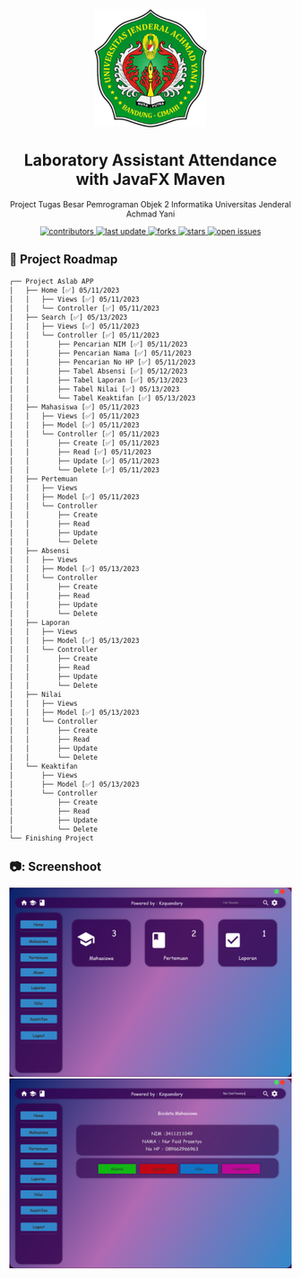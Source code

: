 <div align="center">
  <img src="src/main/resources/com/aslabapp/aslabapp/logo.png" alt="logo" width="200" height="auto" />
  <h1>Laboratory Assistant Attendance with JavaFX Maven</h1>
  <p>
    Project Tugas Besar Pemrograman Objek 2 Informatika Universitas Jenderal Achmad Yani
  </p>
</div>
  
<!-- Badges -->
<div align="center">
<p>
  <a href="https://github.com/kzquandary/Laboratory-Assistant-Attendance-with-JavaFX-Maven/graphs/contributors">
    <img src="https://img.shields.io/github/contributors/kzquandary/Laboratory-Assistant-Attendance-with-JavaFX-Maven" alt="contributors" />
  </a>
  <a href="">
    <img src="https://img.shields.io/github/last-commit/kzquandary/Laboratory-Assistant-Attendance-with-JavaFX-Maven" alt="last update" />
  </a>
  <a href="https://github.com/kzquandary/Laboratory-Assistant-Attendance-with-JavaFX-Maven/network/members">
    <img src="https://img.shields.io/github/forks/kzquandary/Laboratory-Assistant-Attendance-with-JavaFX-Maven" alt="forks" />
  </a>
  <a href="https://github.com/kzquandary/Laboratory-Assistant-Attendance-with-JavaFX-Maven/stargazers">
    <img src="https://img.shields.io/github/stars/kzquandary/Laboratory-Assistant-Attendance-with-JavaFX-Maven" alt="stars" />
  </a>
  <a href="https://github.com/kzquandary/Laboratory-Assistant-Attendance-with-JavaFX-Maven/issues/">
    <img src="https://img.shields.io/github/issues/kzquandary/Laboratory-Assistant-Attendance-with-JavaFX-Maven" alt="open issues" />
  </a>
</p>
 </div>
<!-- Table of Contents -->
<div align="left">
  <h2> 📔 Project Roadmap </h2>
</div>

    ┌── Project Aslab APP
    │   ├── Home [✅] 05/11/2023
    │   │   ├── Views [✅] 05/11/2023
    │   │   └── Controller [✅] 05/11/2023
    │   ├── Search [✅] 05/13/2023
    │   │   ├── Views [✅] 05/11/2023
    │   │   └── Controller [✅] 05/11/2023
    │   │       ├── Pencarian NIM [✅] 05/11/2023
    │   │       ├── Pencarian Nama [✅] 05/11/2023
    │   │       ├── Pencarian No HP [✅] 05/11/2023
    │   │       ├── Tabel Absensi [✅] 05/12/2023
    │   │       ├── Tabel Laporan [✅] 05/13/2023
    │   │       ├── Tabel Nilai [✅] 05/13/2023
    │   │       └── Tabel Keaktifan [✅] 05/13/2023
    │   ├── Mahasiswa [✅] 05/11/2023
    │   │   ├── Views [✅] 05/11/2023
    │   │   ├── Model [✅] 05/11/2023
    │   │   └── Controller [✅] 05/11/2023
    │   │       ├── Create [✅] 05/11/2023
    │   │       ├── Read [✅] 05/11/2023
    │   │       ├── Update [✅] 05/11/2023
    │   │       └── Delete [✅] 05/11/2023
    │   ├── Pertemuan
    │   │   ├── Views
    │   │   ├── Model [✅] 05/11/2023
    │   │   └── Controller
    │   │       ├── Create
    │   │       ├── Read
    │   │       ├── Update
    │   │       └── Delete
    │   ├── Absensi
    │   │   ├── Views
    │   │   ├── Model [✅] 05/13/2023
    │   │   └── Controller
    │   │       ├── Create
    │   │       ├── Read
    │   │       ├── Update
    │   │       └── Delete
    │   ├── Laporan
    │   │   ├── Views
    │   │   ├── Model [✅] 05/13/2023
    │   │   └── Controller
    │   │       ├── Create
    │   │       ├── Read
    │   │       ├── Update
    │   │       └── Delete
    │   ├── Nilai
    │   │   ├── Views
    │   │   ├── Model [✅] 05/13/2023
    │   │   └── Controller
    │   │       ├── Create
    │   │       ├── Read
    │   │       ├── Update
    │   │       └── Delete
    │   └── Keaktifan
    │       ├── Views
    │       ├── Model [✅] 05/13/2023
    │       └── Controller
    │           ├── Create
    │           ├── Read
    │           ├── Update
    │           └── Delete
    └── Finishing Project
    
<div align="left">
  <h2> 📷: Screenshoot </h2>
</div>

<div align="center"> 
  <img src="src/main/resources/Screenshoot/Home.png" alt="screenshot" />
</div>
<div align="center"> 
  <img src="src/main/resources/Screenshoot/Search.png" alt="screenshot" />
</div>
